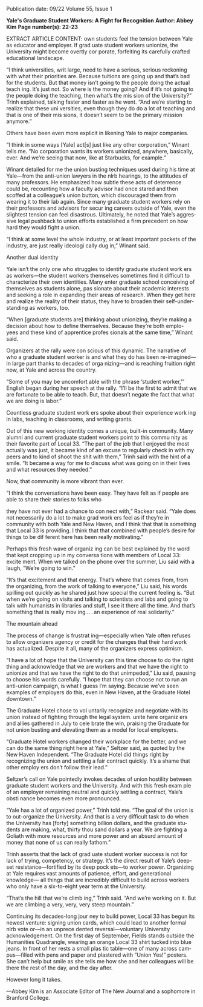 Publication date: 09/22
Volume 55, Issue 1

**Yale's Graduate Student Workers: A Fight for Recognition**
**Author: Abbey Kim**
**Page number(s): 22-23**

EXTRACT ARTICLE CONTENT:
own students feel the tension between 
Yale as educator and employer. If grad­
uate student workers unionize, the 
University might become overtly cor­
porate, forfeiting its carefully crafted 
educational landscape.

“I think universities, writ large, 
need to have a serious, serious reckoning 
with what their priorities are. Because 
tuitions are going up and that’s bad for 
the students. But that money isn’t going 
to the people doing the actual teach­
ing. It’s just not. So where is the money 
going? And if it’s not going to the people 
doing the teaching, then what’s the mis­
sion of the University?” Trinh explained, 
talking faster and faster as he went. “And 
we’re starting to realize that these uni­
versities, even though they do do a lot 
of teaching and that is one of their mis­
sions, it doesn’t seem to be the primary
mission anymore.”


Others have been even more explicit 
in likening Yale to major companies.

“I think in some ways [Yale] act[s] 
just like any other corporation,” Winant 
tells me. “No corporation wants its 
workers unionized, anywhere, basically, 
ever. And we’re seeing that now, like at 
Starbucks, for example.”


Winant detailed for me the union 
busting techniques used during his 
time at Yale—from the anti-union 
lawyers in the nlrb hearings, to the 
attitudes of many professors. He 
emphasized how subtle these acts of 
deterrence could be, recounting how 
a faculty advisor had once stared and 
then scoffed at a colleague’s union 
button, which discouraged them from 
wearing it to their lab again. Since 
many graduate student workers rely on 
their professors and advisors for secur­
ing careers outside of Yale, even the 
slightest tension can feel disastrous. 
Ultimately, he noted that Yale’s aggres­
sive legal pushback to union efforts 
established a firm precedent on how 
hard they would fight a union.

“I think at some level the whole 
industry, or at least important pockets 
of the industry, are just really ideologi­
cally dug in,” Winant said.


Another dual identity

Yale isn’t the only one who struggles 
to identify graduate student work­
ers as workers—the student workers 
themselves sometimes find it difficult 
to characterize their own identities. 
Many enter graduate school conceiving 
of themselves as students alone, pas­
sionate about their academic interests 
and seeking a role in expanding their 
areas of research. When they get here 
and realize the reality of their status, 
they have to broaden their self-under­
standing as workers, too.

“When [graduate students are] 
thinking about unionizing, they’re 
making a decision about how to define 
themselves. Because they’re both emplo-
yees and these kind of apprentice profes­
sionals at the same time,” Winant said.


Organizers at the rally were con­
scious of this dynamic. The narrative of 
who a graduate student worker is and 
what they do has been re-imagined—in 
large part thanks to decades of orga­
nizing—and is reaching fruition right 
now, at Yale and across the country.

“Some of you may be uncomfort­
able with the phrase ‘student worker,’” 
English began during her speech at the 
rally. “I’ll be the first to admit that we 
are fortunate to be able to teach. But, 
that doesn’t negate the fact that what 
we are doing is labor.”


Countless graduate student work­
ers spoke about their experience work­
ing in labs, teaching in classrooms, and 
writing grants.

Out of this new working identity 
comes a unique, built-in community. 
Many alumni and current graduate 
student workers point to this commu­
nity as their favorite part of Local 33. 
“The part of the job that I enjoyed the 
most actually was just, it became kind 
of an excuse to regularly check in with 
my peers and to kind of shoot the shit 
with them,” Trinh said with the hint 
of a smile. “It became a way for me to 
discuss what was going on in their lives 
and what resources they needed.”


Now, that community is more 
vibrant than ever.

“I think the conversations have 
been easy. They have felt as if people are 
able to share their stories to folks who 


they have not ever had a chance to con­
nect with,” Rackear said. “Yale does not 
necessarily do a lot to make grad work­
ers feel as if they’re in community with 
both Yale and New Haven, and I think 
that that is something that Local 33 is 
providing. I think that that combined 
with people’s desire for things to be dif­
ferent here has been really motivating.”


Perhaps this fresh wave of organiz­
ing can be best explained by the word 
that kept cropping up in my conversa­
tions with members of Local 33: excite­
ment. When we talked on the phone 
over the summer, Liu said with a laugh, 
“We’re going to win.” 

“It’s that excitement and that 
energy. That’s where that comes from, 
from the organizing, from the work 
of talking to everyone,” Liu said, his 
words spilling out quickly as he shared 
just how special the current feeling is. 
“But when we’re going on visits and 
talking to scientists and labs and going 
to talk with humanists in libraries and 
stuff, I see it there all the time. And 
that’s something that is really mov­
ing . . . an experience of real solidarity.”


The mountain ahead

The process of change is frustrat­
ing—especially when Yale often 
refuses to allow organizers agency or 
credit for the changes that their hard 
work has actualized. Despite it all, many 
of the organizers express optimism.

“I have a lot of hope that the 
University can this time choose to do 
the right thing and acknowledge that 
we are workers and that we have the 
right to unionize and that we have the 
right to do that unimpeded,” Liu said, 
pausing to choose his words carefully. “I 
hope that they can choose not to run an 
anti-union campaign, is what I guess I’m 
saying. Because we’ve seen examples of 
employers do this, even in New Haven, 
at the Graduate Hotel downtown.”


The Graduate Hotel chose to vol­
untarily recognize and negotiate with 
its union instead of fighting through 
the legal system. unite here organiz­
ers and allies gathered in July to cele­
brate the win, praising the Graduate for 
not union busting and elevating them 
as a model for local employers.

“Graduate Hotel workers changed 
their workplace for the better, and we 
can do the same thing right here at 
Yale,” Seltzer said, as quoted by the 
New Haven Independent. ​“The Graduate 
Hotel did things right by recognizing 
the union and settling a fair contract 
quickly. It’s a shame that other employ­
ers don’t follow their lead.”


Seltzer’s call on Yale pointedly 
invokes decades of union hostility 
between graduate student workers and 
the University. And with this fresh exam­
ple of an employer remaining neutral and 
quickly settling a contract, Yale’s obsti­
nance becomes even more pronounced.

“Yale has a lot of organized power,” 
Trinh told me. “The goal of the union 
is to out-organize the University. And 
that is a very difficult task to do when 
the University has [forty] something 
billion dollars, and the graduate stu­
dents are making, what, thirty thou­
sand dollars a year. We are fighting a 
Goliath with more resources and more 
power and an absurd amount of money 
that none of us can really fathom.” 

Trinh asserts that the lack of grad­
uate student worker success is not for 
lack of trying, competency, or strategy. 
It’s the direct result of Yale’s deep-set 
resistance—fortified by its deep pock­
ets—to worker power. Organizing at 
Yale requires vast amounts of patience, 
effort, and generational knowledge—
all things that are incredibly difficult 
to build across workers who only have a 
six-to-eight year term at the University.

“That’s the hill that we’re climb­
ing,” Trinh said. “And we’re working 
on it. But we are climbing a very, very, 
very steep mountain.”


Continuing its decades-long jour­
ney to build power, Local 33 has begun 
its newest venture: signing union 
cards, which could lead to another 
formal nlrb vote or—in an unprece­
dented reversal—voluntary University 
acknowledgement. On the first day of 
September, Fields stands outside the 
Humanities Quadrangle, wearing an 
orange Local 33 shirt tucked into blue 
jeans. In front of her rests a small plas­
tic table—one of many across cam­
pus—filled with pens and paper and 
plastered with “Union Yes!” posters. 
She can’t help but smile as she tells me 
how she and her colleagues will be there 
the rest of the day, and the day after.

However long it takes.


—Abbey Kim is an Associate 
Editor of The New Journal and a 
sophomore in Branford College.